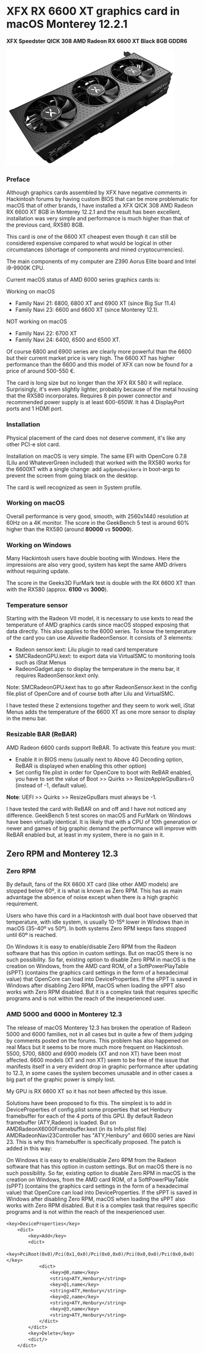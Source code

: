 # XFX RX 6600 XT graphics card in macOS Monterey 12.2.1

**XFX Speedster QICK 308 AMD Radeon RX 6600 XT Black 8GB GDDR6**

![RX 6600 XT](xfx-6600xt.png?raw=true)

### Preface

Although graphics cards assembled by XFX have negative comments in Hackintosh forums by having custom BIOS that can be more problematic for macOS that of other brands, I have installed a XFX QICK 308 AMD Radeon RX 6600 XT 8GB in Monterey 12.2.1 and the result has been excellent, installation was very simple and performance is much higher than that of the previous card, RX580 8GB.

This card is one of the 6600 XT cheapest even though it can still be considered expensive compared to what would be logical in other circumstances (shortage of components and mined cryptocurrencies).

The main components of my computer are Z390 Aorus Elite board and Intel i9-9900K CPU.

Current macOS status of AMD 6000 series graphics cards is:

Working on macOS
- Family Navi 21: 6800, 6800 XT and 6900 XT (since Big Sur 11.4)
- Family Navi 23: 6600 and 6600 XT (since Monterey 12.1).

NOT working on macOS
- Family Navi 22: 6700 XT
- Family Navi 24: 6400, 6500 and 6500 XT.

Of course 6800 and 6900 series are clearly more powerful than the 6600 but their current market price is very high. The 6600 XT has higher performance than the 6600 and this model of XFX can now be found for a price of around 500-550 €.

The card is long size but no longer than the XFX RX 580 it will replace. Surprisingly, it's even slightly lighter, probably because of the metal housing that the RX580 incorporates. Requires 8 pin power connector and recommended power supply is at least 600-650W. It has 4 DisplayPort ports and 1 HDMI port.

### Installation

Physical placement of the card does not deserve comment, it's like any other PCI-e slot card.

Installation on macOS is very simple. The same EFI with OpenCore 0.7.8 (Lilu and WhateverGreen included) that worked with the RX580 works for the 6600XT with a single change: add `agdpmod=pikera` in boot-args to prevent the screen from going black on the desktop.

The card is well recognized as seen in System profile.

### Working on macOS

Overall performance is very good, smooth, with 2560x1440 resolution at 60Hz on a 4K monitor. The score in the GeekBench 5 test is around 60% higher than the RX580 (around **80000** vs **50000**).

### Working on Windows

Many Hackintosh users have double booting with Windows. Here the impressions are also very good, system has kept the same AMD drivers without requiring update.

The score in the Geeks3D FurMark test is double with the RX 6600 XT than with the RX580 (approx. **6100** vs **3000**).

### Temperature sensor

Starting with the Radeon VII model, it is necessary to use kexts to read the temperature of AMD graphics cards since macOS stopped exposing that data directly. This also applies to the 6000 series. To know the temperature of the card you can use *Aluveitie* RadeonSensor. It consists of 3 elements:

- Radeon sensor.kext: Lilu plugin to read card temperature
- SMCRadeonGPU.kext: to export data via VirtualSMC to monitoring tools such as iStat Menus
- RadeonGadget.app: to display the temperature in the menu bar, it requires RadeonSensor.kext only.

Note: SMCRadeonGPU.kext has to go after RadeonSensor.kext in the config file.plist of OpenCore and of course both after Lilu and VirtualSMC.

I have tested these 2 extensions together and they seem to work well, iStat Menus adds the temperature of the 6600 XT as one more sensor to display in the menu bar.

### Resizable BAR (ReBAR)

AMD Radeon  6600 cards support ReBAR. To activate this feature you must:

- Enable it in BIOS menu (usually next to Above 4G Decoding option, ReBAR is displayed when enabling this other option)
- Set config file.plist in order for OpenCore to boot with ReBAR enabled, you have to set the value of Boot >> Quirks >> ResizeAppleGpuBars=0 (instead of -1, default value).

**Note**: UEFI >> Quirks >> ResizeGpuBars must always be -1.
 
I have tested the card with ReBAR on and off and I have not noticed any difference. GeekBench 5 test scores on macOS and FurMark on Windows have been virtually identical.
It is likely that with a CPU of 10th generation or newer and games of big graphic demand the performance will improve with ReBAR enabled but, at least in my system, there is no gain in it.

## Zero RPM and Monterey 12.3

### Zero RPM

By default, fans of the RX 6600 XT card (like other AMD models) are stopped below 60º, it is what is known as Zero RPM. This has as main advantage the absence of noise except when there is a high graphic requirement.

Users who have this card in a Hackintosh with dual boot have observed that temperature, with idle system, is usually 10-15º lower in Windows than in macOS (35-40º vs 50º). In both systems Zero RPM keeps fans stopped until 60º is reached.

On Windows it is easy to enable/disable Zero RPM from the Radeon software that has this option in custom settings. But on macOS there is no such possibility. So far, existing option to disable Zero RPM in macOS is the creation on Windows, from the AMD card ROM, of a SoftPowerPlayTable (sPPT) (contains the graphics card settings in the form of a hexadecimal value) that OpenCore can load into DeviceProperties. If the sPPT is saved in Windows after disabling Zero RPM, macOS when loading the sPPT also works with Zero RPM disabled. But it is a complex task that requires specific programs and is not within the reach of the inexperienced user.

### AMD 5000 and 6000 in Monterey 12.3

The release of macOS Monterey 12.3 has broken the operation of Radeon 5000 and 6000 families, not in all cases but in quite a few of them judging by comments posted on the forums. This problem has also happened on real Macs but it seems to be more much more frequent on Hackintosh. 5500, 5700, 6800 and 6900 models (XT and non XT) have been most affected. 6600 models (XT and non XT) seem to be free of the issue that manifests itself in a very evident drop in graphic performance after updating to 12.3, in some cases the system becomes unusable and in other cases a big part of the graphic power is simply lost.

My GPU is RX 6600 XT so it has not been affected by this issue.

Solutions have been proposed to fix this. The simplest is to add in DeviceProperties of config.plist some properties that set  Henbury framebuffer for each of the 4 ports of this GPU. By default Radeon framebuffer (ATY,Radeon) is loaded. But on AMDRadeonX6000Framebuffer.kext (in its Info.plist file) AMDRadeonNavi23Controller has "ATY,Henbury" and 6600 series are Navi 23. This is why this framebuffer is specifically proposed.
The patch is added in this way:

On Windows it is easy to enable/disable Zero RPM from the Radeon software that has this option in custom settings. But on macOS there is no such possibility. So far, existing option to disable Zero RPM in macOS is the creation on Windows, from the AMD card ROM, of a SoftPowerPlayTable (sPPT) (contains the graphics card settings in the form of a hexadecimal value) that OpenCore can load into DeviceProperties. If the sPPT is saved in Windows after disabling Zero RPM, macOS when loading the sPPT also works with Zero RPM disabled. But it is a complex task that requires specific programs and is not within the reach of the inexperienced user.
```
<key>DeviceProperties</key>
    <dict>
        <key>Add</key>
        <dict>
            <key>PciRoot(0x0)/Pci(0x1,0x0)/Pci(0x0,0x0)/Pci(0x0,0x0)/Pci(0x0,0x0)</key>
            <dict>
                <key>@0,name</key>
                <string>ATY,Henbury</string>
                <key>@1,name</key>
                <string>ATY,Henbury</string>
                <key>@2,name</key>
                <string>ATY,Henbury</string>
                <key>@3,name</key>
                <string>ATY,Henbury</string>
            </dict>
        </dict>
        <key>Delete</key>
        <dict/>
    </dict>
```
